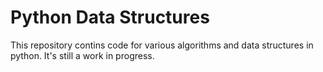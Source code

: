 
# Python Data Structures

This repository contins code for various algorithms and data structures in python.
It's still a work in progress.